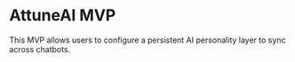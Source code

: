 # AttuneAI MVP
This MVP allows users to configure a persistent AI personality layer to sync across chatbots.
